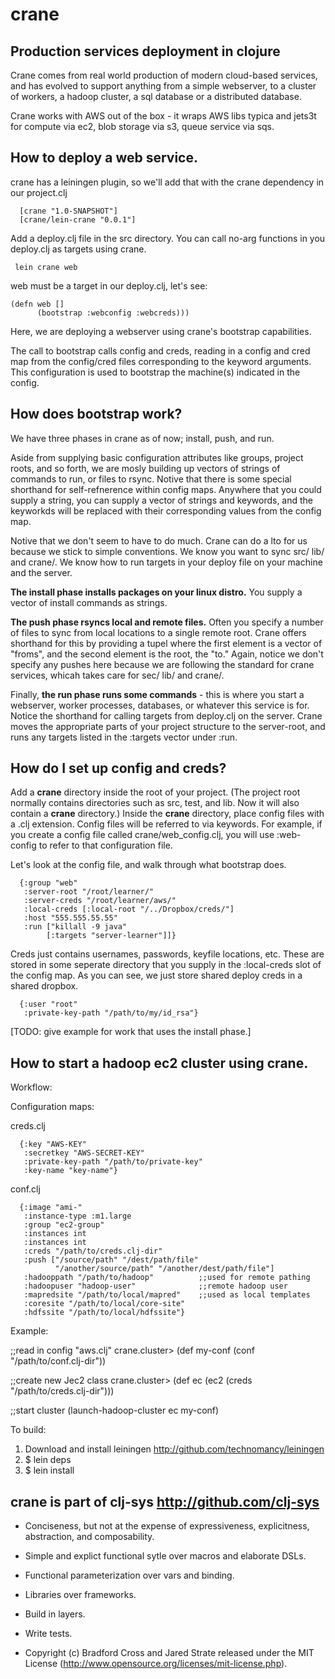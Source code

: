 # crane
## Production services deployment in clojure

Crane comes from real world production of modern cloud-based services, and has evolved to support anything from a simple webserver, to a cluster of workers, a hadoop cluster, a sql database or a distributed database.

Crane works with AWS out of the box - it wraps AWS libs typica and jets3t for compute via ec2, blob storage via s3, queue service via sqs.

## How to deploy a web service.

crane has a leiningen plugin, so we'll add that with the crane dependency in our project.clj

      [crane "1.0-SNAPSHOT"]
      [crane/lein-crane "0.0.1"]

Add a deploy.clj file in the src directory.  You can call no-arg functions in you deploy.clj as targets using crane.

     lein crane web

web must be a target in our deploy.clj, let's see:

    (defn web []
          (bootstrap :webconfig :webcreds)))

Here, we are deploying a webserver using crane's bootstrap capabilities.

The call to bootstrap calls config and creds, reading in a config and cred map from the config/cred files corresponding to the keyword arguments.  This configuration is used to bootstrap the machine(s) indicated in the config.

## How does bootstrap work?

We have three phases in crane as of now; install, push, and run.

Aside from supplying basic configuration attributes like groups, project roots, and so forth, we are mosly building up vectors of strings of commands to run, or files to rsync.  Notive that there is some special shorthand for self-refnerence within config maps.  Anywhere that you could supply a string, you can supply a vector of strings and keywords, and the keyworkds will be replaced with their corresponding values from the config map.

Notive that we don't seem to have to do much.  Crane can do a lto for us because we stick to simple conventions.  We know you want to sync src/ lib/ and crane/.  We know how to run targets in your deploy file on your machine and the server.  

**The install phase installs packages on your linux distro.**  You supply a vector of  install commands as strings.

**The push phase rsyncs local and remote files.**  Often you specify a number of files to sync from local locations to a single remote root.  Crane offers shorthand for this by providing a tupel where the first element is a vector of "froms", and the second element is the root, the "to."  Again, notice we don't specify any pushes here because we are following the standard for crane services, whicah takes care for sec/ lib/ and crane/.

Finally, **the run phase runs some commands** - this is where you start a webserver, worker processes, databases, or whatever this service is for.  Notice the shorthand for calling targets from deploy.clj on the server.  Crane moves the appropriate parts of your project structure to the server-root, and runs any targets listed in the :targets vector under :run.

## How do I set up config and creds?

Add a **crane** directory inside the root of your project. (The project root normally contains directories such as src, test, and lib. Now it will also contain a **crane** directory.) Inside the **crane** directory, place config files with a .clj extension. Config files will be referred to via keywords. For example, if you create a config file called crane/web_config.clj, you will use :web-config to refer to that configuration file.

Let's look at the config file, and walk through what bootstrap does.

      {:group "web"
       :server-root "/root/learner/"
       :server-creds "/root/learner/aws/"
       :local-creds [:local-root "/../Dropbox/creds/"]
       :host "555.555.55.55"
       :run ["killall -9 java"
       	    [:targets "server-learner"]]}


Creds just contains usernames, passwords, keyfile locations, etc.  These are stored in some seperate directory that you supply in the :local-creds slot of the config map.  As you can see, we just store shared deploy creds in a shared dropbox. 

      {:user "root"
       :private-key-path "/path/to/my/id_rsa"}


[TODO: give example for work that uses the install phase.]
 

## How to start a hadoop ec2 cluster using crane.

Workflow:

Configuration maps:

creds.clj

      {:key "AWS-KEY"
       :secretkey "AWS-SECRET-KEY"
       :private-key-path "/path/to/private-key"
       :key-name "key-name"}

conf.clj

      {:image "ami-"
       :instance-type :m1.large
       :group "ec2-group"
       :instances int
       :instances int
       :creds "/path/to/creds.clj-dir"
       :push ["/source/path" "/dest/path/file"
              "/another/source/path" "/another/dest/path/file"]
       :hadooppath "/path/to/hadoop"          ;;used for remote pathing
       :hadoopuser "hadoop-user"              ;;remote hadoop user
       :mapredsite "/path/to/local/mapred"    ;;used as local templates
       :coresite "/path/to/local/core-site"
       :hdfssite "/path/to/local/hdfssite"}

Example:

;;read in config "aws.clj"
crane.cluster> (def my-conf (conf "/path/to/conf.clj-dir"))

;;create new Jec2 class
crane.cluster> (def ec (ec2 (creds "/path/to/creds.clj-dir")))

;;start cluster 
(launch-hadoop-cluster ec my-conf)

To build:

1. Download and install leiningen http://github.com/technomancy/leiningen
2. $ lein deps
4. $ lein install

## crane is part of clj-sys http://github.com/clj-sys

- Conciseness, but not at the expense of expressiveness, explicitness, abstraction, and composability.

- Simple and explict functional sytle over macros and elaborate DSLs.

- Functional parameterization over vars and binding.

- Libraries over frameworks.

- Build in layers.

- Write tests.

- Copyright (c) Bradford Cross and Jared Strate released under the MIT License (http://www.opensource.org/licenses/mit-license.php).